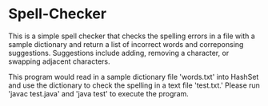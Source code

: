 # Spell-Checker
This is a simple spell checker that checks the spelling errors in a file with a sample dictionary and return a list of incorrect words and correponsing suggestions. Suggestions include adding, removing a character, or swapping adjacent characters. 

This program would read in a sample dictionary file 'words.txt' into HashSet and use the dictionary to check the spelling in a text file 'test.txt.' Please run 'javac test.java' and 'java test' to execute the program. 
